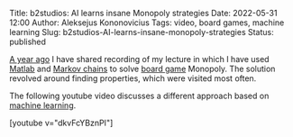 Title: b2studios: AI learns insane Monopoly strategies
Date: 2022-05-31 12:00
Author: Aleksejus Kononovicius
Tags: video, board games, machine learning
Slug: b2studios-AI-learns-insane-monopoly-strategies
Status: published

[A year ago]({filename}/articles/2021/solving-monopoly-using-linear-algebra-and-matlab.md) I have shared
recording of my lecture in which I have used [Matlab](/tag/matlab/) and
[Markov chains](/tag/markov-chains/) to solve [board game](/tag/board-games/)
Monopoly. The solution revolved around finding properties, which were
visited most often.

The following youtube video discusses a different approach based on [machine
learning](/tag/machine-learning/).

[youtube v="dkvFcYBznPI"]
